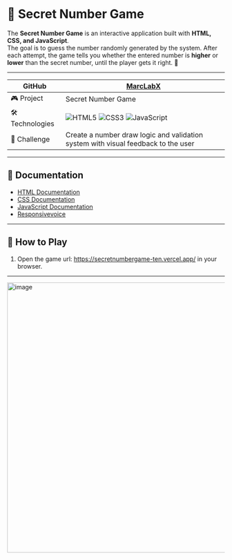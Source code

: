 # 🔢 Secret Number Game

The **Secret Number Game** is an interactive application built with **HTML, CSS, and JavaScript**.  
The goal is to guess the number randomly generated by the system. After each attempt, the game tells you whether the entered number is **higher** or **lower** than the secret number, until the player gets it right. 🎯

---

| GitHub   | [MarcLabX](https://github.com/MarcLabX/) |
|----------|-------------------------------------------|
| 🎮 Project | Secret Number Game |
| 🛠️ Technologies | ![HTML5](https://img.shields.io/badge/HTML5-E34F26?style=for-the-badge&logo=html5&logoColor=white) ![CSS3](https://img.shields.io/badge/CSS3-1572B6?style=for-the-badge&logo=css3&logoColor=white) ![JavaScript](https://img.shields.io/badge/JavaScript-F7DF1E?style=for-the-badge&logo=javascript&logoColor=black) |
| 📌 Challenge | Create a number draw logic and validation system with visual feedback to the user |
---

## 📖 Documentation

- [HTML Documentation](https://developer.mozilla.org/en-US/docs/Web/HTML)  
- [CSS Documentation](https://developer.mozilla.org/en-US/docs/Web/CSS)  
- [JavaScript Documentation](https://developer.mozilla.org/en-US/docs/Web/JavaScript)
- [Responsivevoice](https://responsivevoice.org/)  

---

## 🚀 How to Play

1. Open the game url: https://secretnumbergame-ten.vercel.app/  in your browser.  

---

<img width="1365" height="626" alt="image" src="https://github.com/user-attachments/assets/8288c6ab-b9ad-461a-ade3-eae3fa9d3d3b" />



